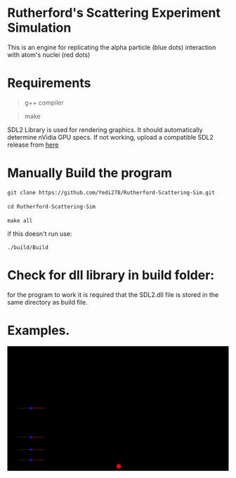 # Rutherford's Scattering Experiment Simulation

This is an engine for replicating the alpha particle (blue dots) interaction with atom's nuclei (red dots)

# Requirements
>g++ compiler

>make

SDL2 Library is used for rendering graphics. It should automatically determine nVidia GPU specs. If not working, upload a compatible SDL2 release from [here](https://github.com/libsdl-org/SDL/releases/)

# Manually Build the program
```
git clone https://github.com/Yedi278/Rutherford-Scattering-Sim.git

cd Rutherford-Scattering-Sim

make all
```

if this doesn't run use:
```
./build/Build
```
# Check for dll library in build folder:
for the program to work it is required that the SDL2.dll file is stored in the same directory as build file.

# Examples.
![Alt Text](https://github.com/Yedi278/Rutherford-Scattering-Sim/blob/b45558b9e6e09e934655df0450ac1152b2aeab62/videos/first_video.gif)
